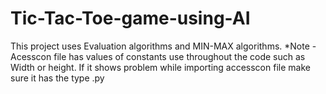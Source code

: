 # Tic-Tac-Toe-game-using-AI
This project uses Evaluation algorithms and MIN-MAX algorithms.
*Note - Acesscon file has values of constants use throughout the code such as Width or height.
If it shows problem while importing accesscon file make sure it has the type .py
